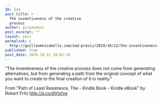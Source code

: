 ```yaml
---
ID: 524
post_title: >
  The inventiveness of the creative
  process
author: gicomadmin
post_excerpt: ""
layout: post
permalink: >
  http://guillaumeisabelle.com/nad-previz/2019/10/12/the-inventiveness-of-the-creative-process/
published: true
post_date: 2019-10-12 20:02:39
---
```

<!-- wp:paragraph -->

"The inventiveness of the creative process does not come from generating alternatives, but from generating a path from the original concept of what you want to create to the final creation of it in reality." 

<!-- /wp:paragraph -->

<!-- wp:paragraph -->

From "Path of Least Resistance, The - Kindle Book - Kindle eBook" by Robert Fritz http://a.co/dVtzfxg

<!-- /wp:paragraph -->